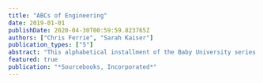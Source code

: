 ```yaml
---
title: "ABCs of Engineering"
date: 2019-01-01
publishDate: 2020-04-30T00:59:59.823765Z
authors: ["Chris Ferrie", "Sarah Kaiser"]
publication_types: ["5"]
abstract: "This alphabetical installment of the Baby University series is the perfect introduction for even the youngest engineer! A is for Amplifier B is for Battery C is for Carnot Engine From amplifier to zoning, the ABCs of Engineering is a colorfully simple introduction for babies--and grownups--to a new engineering concept for every letter of the alphabet. Written by two experts, each page in this engineering primer features multiple levels of text so the book grows along with your little engineer. Also in the Baby University Series: ABCs of Space Organic Chemistry for Babies Quantum Physics for Babies"
featured: true
publication: "*Sourcebooks, Incorporated*"
---
```


